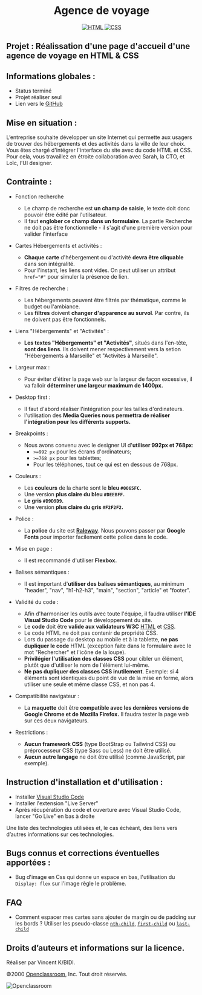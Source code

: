 <h1 align="center">Agence de voyage</h1>

<div align="center">
  <a href="https://devdocs.io/html/">
    <img src="https://img.shields.io/badge/html5%20-%23e34f26.svg?&style=for-the-badge&logo=html5&logoColor=white" alt="HTML" />
  </a>
  <a href="https://devdocs.io/css/">
    <img src="https://img.shields.io/badge/CSS3-1572B6?&style=for-the-badge&logo=css3&logoColor=white" alt="CSS" />
  </a>
</div>


## Projet : Réalissation d'une page d'accueil d'une agence de voyage en HTML &amp; CSS
## Informations globales :

- Status terminé
- Projet réaliser seul
- Lien vers le [GitHub](https://github.com/archi974/AgenceVoyage)

## Mise en situation :

L’entreprise souhaite développer un site Internet qui permette aux usagers de trouver des hébergements et des activités dans la ville de leur choix.
Vous êtes chargé d'intégrer l'interface du site avec du code HTML et CSS. Pour cela, vous travaillez en étroite collaboration avec Sarah, la CTO, et Loïc, l’UI designer. 

## Contrainte :

- Fonction recherche

  - Le champ de recherche est **un champ de saisie**, le texte doit donc pouvoir être édité par l'utilsateur.
  - Il faut **englober ce champ dans un formulaire**. La partie Recherche ne doit pas être fonctionnelle - il s'agit d'une première version pour valider l'interface

- Cartes Hébergements et activités :

  - **Chaque carte** d'hébergement ou d'activité **devra être cliquable** dans son intégralité.
  - Pour l'instant, les liens sont vides. On peut utiliser un attribut `href="#"` pour simuler la présence de lien.
  
- Filtres de recherche :

  - Les hébergements peuvent être filtrés par thématique, comme le budget ou l'ambiance.
  - Les **filtres** doivent **changer d'apparence au survol**. Par contre, ils ne doivent pas être fonctionnels.

- Liens "Hébergements" et "Activités" :

  - **Les textes "Hébergements" et "Activités"**, situés dans l'en-tête, **sont des liens**. Ils doivent mener respectivement vers la setion "Hébergements à Marseille" et "Activités à Marseille".

- Largeur max :

  - Pour éviter d'étirer la page web sur la largeur de façon excessive, il va falloir **déterminer une largeur maximum de 1400px.**

- Desktop first :

  - Il faut d'abord réaliser l'intégration pour les tailles d'ordinateurs.
  - l'utilisation des **Media Queries nous permettra de réaliser l'intégration pour les différents supports.**

- Breakpoints :

  - Nous avons convenu avec le designer UI d'**utiliser 992px et 768px**:
    - `>=992 px` pour les écrans d'ordinateurs;
    - `>=768 px` pour les tablettes;
    - Pour les téléphones, tout ce qui est en dessous de 768px.
    
- Couleurs :

  - Les **couleurs** de la charte sont le **bleu `#0065FC`.**
  - Une version **plus claire du bleu `#DEEBFF`.**
  - **Le gris `#D9D9D9`.**
  - Une version **plus claire du gris `#F2F2F2`.**
  
- Police :

  - La **police** du site est **[Raleway](https://fonts.google.com/specimen/Raleway)**. Nous pouvons passer par **Google Fonts** pour importer facilement cette police dans le code.

- Mise en page :

  - Il est recommandé d'utiliser **Flexbox.**

- Balises sémantiques :

  - Il est important d'**utiliser des balises sémantiques**, au minimum "header", "nav", "h1-h2-h3", "main", "section", "article" et "footer".
  
- Validité du code :

  - Afin d'harmoniser les outils avec toute l'équipe, il faudra utiliser **l'IDE Visual Studio Code** pour le développement du site.
  - Le **code** doit être **valide aux validateurs W3C** [HTML](https://validator.w3.org/) et [CSS](https://jigsaw.w3.org/css-validator/).
  - Le code HTML ne doit pas contenir de propriété CSS.
  - Lors du passage du desktop au mobile et à la tablette, **ne pas dupliquer le code** HTML (exception faite dans le formulaire avec le mot "Rechercher" et l'icône de la loupe).
  - **Privilégier l'utilisation des classes CSS** pour cibler un élément, plutôt que d'utiliser le nom de l'élément lui-même.
  - **Ne pas dupliquer des classes CSS inutilement**. Exemple: si 4 éléments sont identiques du point de vue de la mise en forme, alors utiliser une seule et même classe CSS, et non pas 4.
  
- Compatibilité navigateur :

  - La **maquette** doit être **compatible avec les dernières versions de Google Chrome et de Mozilla Firefox.** Il faudra tester la page web sur ces deux navigateurs.
  
- Restrictions :

  - **Aucun framework CSS** (type BootStrap ou Tailwind CSS) ou préprocesseur CSS (type Sass ou Less) ne doit être utilisé.
  - **Aucun autre langage** ne doit être utilisé (comme JavaScript, par exemple).

## Instruction d'installation et d'utilisation :

- Installer [Visual Studio Code](https://code.visualstudio.com/)
- Installer l'extension "Live Server"
- Après récupération du code et ouverture avec Visual Studio Code, lancer "Go Live" en bas à droite

Une liste des technologies utilisées et, le cas échéant, des liens vers d’autres informations sur ces technologies.
## Bugs connus et corrections éventuelles apportées :

  - Bug d'image en Css qui donne un espace en bas, l'utilisation du `Display: flex` sur l'image règle le problème.

## FAQ

  - Comment espacer mes cartes sans ajouter de margin ou de padding sur les bords ?
  Utiliser les pseudo-classe [`nth-child`](https://developer.mozilla.org/en-US/docs/Web/CSS/:nth-child), [`first-child`](https://developer.mozilla.org/en-US/docs/Web/CSS/:first-child) ou [`last-child`](https://developer.mozilla.org/en-US/docs/Web/CSS/:last-child)

## Droits d’auteurs et informations sur la licence.

Réaliser par Vincent K/BIDI.

©2000 [Openclassroom](https://openclassrooms.com/fr/), Inc. Tout droit réservés.


![Openclassroom](https://camo.githubusercontent.com/e47c349811ac404b8147bd362c598e61c7d20225df17499c6373b44f6ee08a3d/68747470733a2f2f31746f3170726f67726573732e66722f77702d636f6e74656e742f75706c6f6164732f323031392f30352f6f70656e636c617373726f6f6d732d65313535373736313233363135382e706e67)
